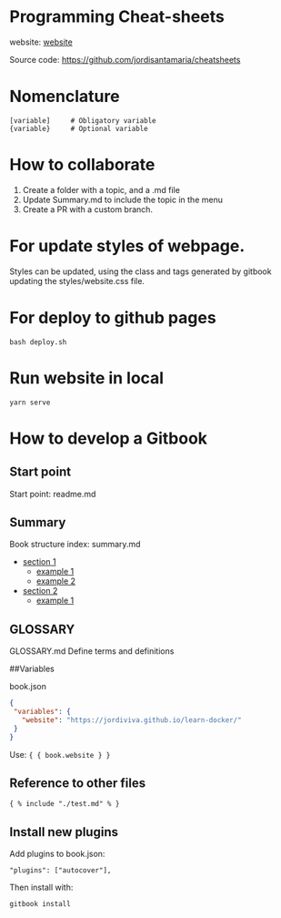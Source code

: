 # Programming Cheat-sheets

website: [website](https://jordisantamaria.github.io/cheatsheets/)

Source code: https://github.com/jordisantamaria/cheatsheets

# Nomenclature

```
[variable]     # Obligatory variable
{variable}     # Optional variable
```

# How to collaborate

1. Create a folder with a topic, and a .md file
2. Update Summary.md to include the topic in the menu
3. Create a PR with a custom branch.

# For update styles of webpage.

Styles can be updated, using the class and tags generated by gitbook
updating the styles/website.css file.

# For deploy to github pages

```
bash deploy.sh
```

# Run website in local

```
yarn serve
```

# How to develop a Gitbook

## Start point

Start point: readme.md

## Summary

Book structure index: summary.md

* [section 1](section1/README.md)
  * [example 1](section1/example1.md)
  * [example 2](section1/example2.md)
* [section 2](section2/README.md)
  * [example 1](section2/example1.md)

## GLOSSARY

GLOSSARY.md
Define terms and definitions

##Variables
 
book.json
 ```json
 {
  "variables": {
    "website": "https://jordiviva.github.io/learn-docker/"
  }
 }
 ```

Use:
`{ { book.website } }`

## Reference to other files

 ```{ % include "./test.md" % } ```

## Install new plugins

Add plugins to book.json:
```
"plugins": ["autocover"],
```

Then install with:

```
gitbook install
```
